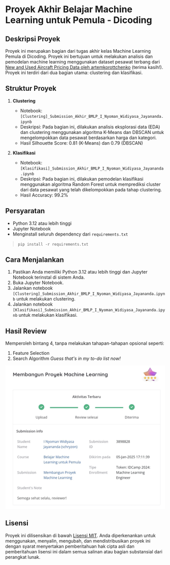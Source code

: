 # Proyek Akhir Belajar Machine Learning untuk Pemula - Dicoding

## Deskripsi Proyek

Proyek ini merupakan bagian dari tugas akhir kelas Machine Learning Pemula di Dicoding. Proyek ini bertujuan untuk melakukan analisis dan pemodelan machine learning menggunakan dataset pesawat terbang dari [New and Used Aircraft Pricing Data oleh artemkorottchenko](https://www.kaggle.com/datasets/artemkorottchenko/used-aircraft-pricing/data) (terima kasih!). Proyek ini terdiri dari dua bagian utama: clustering dan klasifikasi.

## Struktur Proyek

1. **Clustering**
    - Notebook: `[Clustering]_Submission_Akhir_BMLP_I_Nyoman_Widiyasa_Jayananda.ipynb`
    - Deskripsi: Pada bagian ini, dilakukan analisis eksplorasi data (EDA) dan clustering menggunakan algoritma K-Means dan DBSCAN untuk mengelompokkan data pesawat berdasarkan harga dan kategori.
    - Hasil Silhouette Score: 0.81 (K-Means) dan 0.79 (DBSCAN)

2. **Klasifikasi**
    - Notebook: `[Klasifikasi]_Submission_Akhir_BMLP_I_Nyoman_Widiyasa_Jayananda.ipynb`
    - Deskripsi: Pada bagian ini, dilakukan pemodelan klasifikasi menggunakan algoritma Random Forest untuk memprediksi cluster dari data pesawat yang telah dikelompokkan pada tahap clustering.
    - Hasil Accuracy: 99.2%

## Persyaratan

- Python 3.12 atau lebih tinggi
- Jupyter Notebook
- Menginstall seluruh dependency dari `requirements.txt`
> `pip install -r requirements.txt`

## Cara Menjalankan

1. Pastikan Anda memiliki Python 3.12 atau lebih tinggi dan Jupyter Notebook terinstal di sistem Anda.
2. Buka Jupyter Notebook.
3. Jalankan notebook `[Clustering]_Submission_Akhir_BMLP_I_Nyoman_Widiyasa_Jayananda.ipynb` untuk melakukan clustering.
4. Jalankan notebook `[Klasifikasi]_Submission_Akhir_BMLP_I_Nyoman_Widiyasa_Jayananda.ipynb` untuk melakukan klasifikasi.

## Hasil Review

Memperoleh bintang 4, tanpa melakukan tahapan-tahapan opsional seperti:
1. Feature Selection
2. Search Algorithm
*Guess that's in my to-do list now!*
<p align="center">
  <img src="images/Review.jpg" alt="Hasil Review"/>
</p>


## Lisensi

Proyek ini dilisensikan di bawah [Lisensi MIT](https://opensource.org/licenses/MIT).
Anda diperkenankan untuk menggunakan, menyalin, mengubah, dan mendistribusikan proyek ini dengan syarat menyertakan pemberitahuan hak cipta asli dan pemberitahuan lisensi ini dalam semua salinan atau bagian substansial dari perangkat lunak.